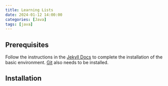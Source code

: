 ```yaml
---
title: Learning Lists
date: 2024-01-12 14:00:00
categories: [Java]
tags: [java]
---
```


## Prerequisites
Follow the instructions in the [Jekyll Docs](https://jekyllrb.com/docs/installation/) to complete the installation of the basic environment. [Git](https://git-scm.com/) also needs to be installed.

## Installation